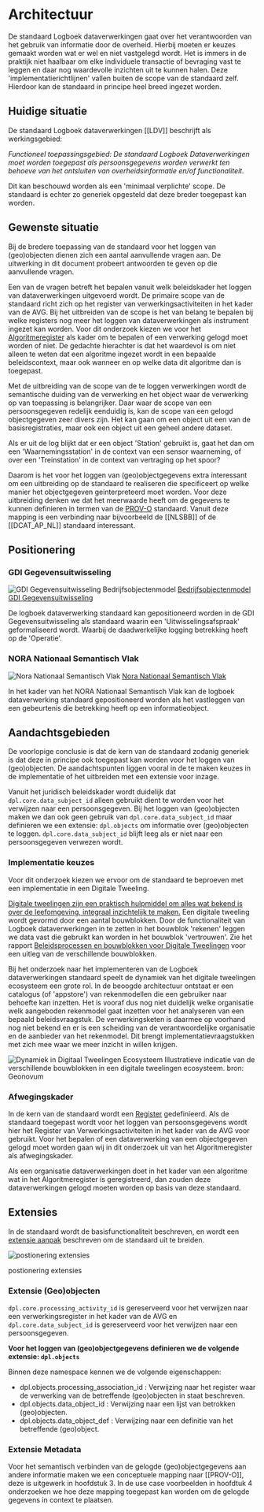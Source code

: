 # Architectuur

De standaard Logboek dataverwerkingen gaat over het verantwoorden van het gebruik van informatie door de overheid. Hierbij moeten er keuzes gemaakt worden wat er wel en niet vastgelegd wordt. Het is immers in de praktijk niet haalbaar om elke individuele transactie of bevraging vast te leggen en daar nog waardevolle inzichten uit te kunnen halen. Deze 'implementatierichtlijnen' vallen buiten de scope van de standaard zelf. Hierdoor kan de standaard in principe heel breed ingezet worden.

## Huidige situatie

De standaard Logboek dataverwerkingen [[LDV]] beschrijft als werkingsgebied:

*Functioneel toepassingsgebied: De standaard Logboek Dataverwerkingen moet worden toegepast als persoonsgegevens worden verwerkt ten behoeve van het ontsluiten van overheidsinformatie en/of functionaliteit.*

Dit kan beschouwd worden als een 'minimaal verplichte' scope.
De standaard is echter zo generiek opgesteld dat deze breder toegepast kan worden.

## Gewenste situatie

Bij de bredere toepassing van de standaard voor het loggen van (geo)objecten dienen zich een aantal aanvullende vragen aan. De uitwerking in dit document probeert antwoorden te geven op die aanvullende vragen.

Een van de vragen betreft het bepalen vanuit welk beleidskader het loggen van dataverwerkingen uitgevoerd wordt. De primaire scope van de standaard richt zich op het register van verwerkingsactiviteiten in het kader van de AVG. Bij het uitbreiden van de scope is het van belang te bepalen bij welke registers nog meer het loggen van dataverwerkingen als instrument ingezet kan worden. Voor dit onderzoek kiezen we voor het [Algoritmeregister](https://algoritmes.overheid.nl/nl) als kader om te bepalen of een verwerking gelogd moet worden of niet. De gedachte hierachter is dat het waardevol is om niet alleen te weten dat een algoritme ingezet wordt in een bepaalde beleidscontext, maar ook wanneer en op welke data dit algoritme dan is toegepast.

Met de uitbreiding van de scope van de te loggen verwerkingen wordt de semantische duiding van de verwerking en het object waar de verwerking op van toepassing is belangrijker. Daar waar de scope van een persoonsgegeven redelijk eenduidig is, kan de scope van een gelogd objectgegeven zeer divers zijn. Het kan gaan om een object uit een van de basisregistraties, maar ook een object uit een geheel andere dataset.

<aside class='example'><!-- markdownlint-disable-line -->
Als er uit de log blijkt dat er een object 'Station' gebruikt is, gaat het dan om een 'Waarnemingsstation' in de context van een sensor waarneming, of over een 'Treinstation' in de context van vertraging op het spoor?
</aside><!-- markdownlint-disable-line -->

Daarom is het voor het loggen van (geo)objectgegevens extra interessant om een uitbreiding op de standaard te realiseren die specificeert op welke manier het objectgegeven geinterpreteerd moet worden. Voor deze uitbreiding denken we dat het meerwaarde heeft om de gegevens te kunnen definieren in termen van de [PROV-O](https://www.w3.org/TR/prov-o/) standaard. Vanuit deze mapping is een verbinding naar bijvoorbeeld de  [[NLSBB]] of de [[DCAT_AP_NL]] standaard interessant.

## Positionering

### GDI Gegevensuitwisseling

![GDI Gegevensuitwisseling Bedrijfsobjectenmodel](./respec/media/gdi-gegevensuitwisseling-bedrijfsobjectenmodel.png)
[Bedrijfsobjectenmodel GDI Gegevensuitwisseling](https://minbzk.github.io/gdi-gegevensuitwisseling/?view=id-efc531031d114860a309f6eeacdad289)

De logboek dataverwerking standaard kan gepositioneerd worden in de GDI Gegevensuitwisseling als standaard waarin een 'Uitwisselingsafspraak' geformaliseerd wordt. Waarbij de daadwerkelijke logging betrekking heeft op de 'Operatie'.

### NORA Nationaal Semantisch Vlak

![Nora Nationaal Semantisch Vlak](./respec/media/Nora-Nationaal_semantisch_vlak.png)
[Nora Nationaal Semantisch Vlak](https://www.noraonline.nl/wiki/Nationaal_Semantisch_Vlak)

In het kader van het NORA Nationaal Semantisch Vlak kan de logboek dataverwerking standaard gepositioneerd worden als het vastleggen van een gebeurtenis die betrekking heeft op een informatieobject.

## Aandachtsgebieden

De voorlopige conclusie is dat de kern van de standaard zodanig generiek is dat deze in principe ook toegepast kan worden voor het loggen van (geo)objecten.
De aandachtspunten liggen vooral in de te maken keuzes in de implementatie of het uitbreiden met een extensie voor inzage.

<aside class="note">

Vanuit het juridisch beleidskader wordt duidelijk dat `dpl.core.data_subject_id` alleen gebruikt dient te worden voor het verwijzen naar een persoonsgegeven. Bij het loggen van (geo)objecten maken we dan ook geen gebruik van `dpl.core.data_subject_id` maar definieren we een extensie: `dpl.objects` om informatie over (geo)objecten te loggen. `dpl.core.data_subject_id` blijft leeg als er niet naar een persoonsgegeven verwezen wordt.
</aside>

### Implementatie keuzes

Voor dit onderzoek kiezen we ervoor om de standaard te beproeven met een implementatie in een Digitale Tweeling.

[Digitale tweelingen zijn een praktisch hulpmiddel om alles wat bekend is over de leefomgeving, integraal inzichtelijk te maken.](https://www.geonovum.nl/themas/digital-twins) Een digitale tweeling wordt gevormd door een aantal bouwblokken. Door de functionaliteit van Logboek dataverwerkingen in te zetten in het bouwblok 'rekenen' leggen we data vast die gebruikt kan worden in het bouwblok 'vertrouwen'. Zie het rapport [Beleidsprocessen en bouwblokken voor Digitale Tweelingen](https://www.geonovum.nl/uploads/documents/Eindrapport%20Advies%20Beleid%20en%20Digital%20Twins%20-%20provincie%20Utrecht%20v1.3d.pdf) voor een uitleg van de verschillende bouwblokken.

Bij het onderzoek naar het implementeren van de Logboek dataverwerkingen standaard speelt de dynamiek van het digitale tweelingen ecosysteem een grote rol. In de beoogde architectuur ontstaat er een catalogus (of 'appstore') van rekenmodellen die een gebruiker naar behoefte kan inzetten. Het is vooraf dus nog niet duidelijk welke organisatie welk aangeboden rekenmodel gaat inzetten voor het analyseren van een bepaald beleidsvraagstuk. De verwerkingsketen is daarmee op voorhand nog niet bekend en er is een scheiding van de verantwoordelijke organisatie en de aanbieder van het rekenmodel. Dit brengt implementatievraagstukken met zich mee waar we meer inzicht in willen krijgen.

![Dynamiek in Digitaal Tweelingen Ecosysteem](./respec/media/Front-Backend_achtergrond.png)
Illustratieve indicatie van de verschillende bouwblokken in een digitale tweelingen ecosysteem. bron: Geonovum

### Afwegingskader

In de kern van de standaard wordt een [Register](https://logius-standaarden.github.io/logboek-dataverwerkingen/#register) gedefinieerd. Als de standaard toegepast wordt voor het loggen van persoonsgegevens wordt hier het Register van Verwerkingsactiviteiten in het kader van de AVG voor gebruikt. Voor het bepalen of een dataverwerking van een objectgegeven gelogd moet worden gaan wij in dit onderzoek uit van het Algoritmeregister als afwegingskader.

<aside class="note">

Als een organisatie dataverwerkingen doet in het kader van een algoritme wat in het Algoritmeregister is geregistreerd, dan zouden deze dataverwerkingen gelogd moeten worden op basis van deze standaard.
</aside>

## Extensies

In de standaard wordt de basisfunctionaliteit beschreven, en wordt een [extensie aanpak](https://logius-standaarden.github.io/logboek-dataverwerkingen/#extensies) beschreven om de standaard uit te breiden. 

![postionering extensies](./respec/media/extensie-metadata.drawio.png)

postionering extensies

### Extensie (Geo)objecten

`dpl.core.processing_activity_id` is gereserveerd voor het verwijzen naar een verwerkingsregister in het kader van de AVG en `dpl.core.data_subject_id` is gereserveerd voor het verwijzen naar een persoonsgegeven.

__Voor het loggen van (geo)objectgegevens definieren we de volgende extensie:
`dpl.objects`__

Binnen deze namespace kennen we de volgende eigenschappen:

- dpl.objects.processing_association_id : Verwijzing naar het register waar de verwerking van de betreffende (geo)objecten in staat beschreven.
- dpl.objects.data_object_id : Verwijzing naar een lijst van betrokken (geo)objecten.
- dpl.objects.data_object_def : Verwijzing naar een definitie van het betreffende (geo)object.


### Extensie Metadata

Voor het semantisch verbinden van de gelogde (geo)objectgegevens aan andere informatie maken we een conceptuele mapping naar [[PROV-O]], deze is uitgewerk in hoofdstuk 3. In de use case voorbeelden in hoofdtuk 4 onderzoeken we hoe deze mapping toegepast kan worden om de gelogde gegevens in context te plaatsen.
